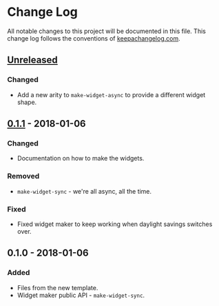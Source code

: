 # Change Log
All notable changes to this project will be documented in this file. This change log follows the conventions of [keepachangelog.com](http://keepachangelog.com/).

## [Unreleased]
### Changed
- Add a new arity to `make-widget-async` to provide a different widget shape.

## [0.1.1] - 2018-01-06
### Changed
- Documentation on how to make the widgets.

### Removed
- `make-widget-sync` - we're all async, all the time.

### Fixed
- Fixed widget maker to keep working when daylight savings switches over.

## 0.1.0 - 2018-01-06
### Added
- Files from the new template.
- Widget maker public API - `make-widget-sync`.

[Unreleased]: https://github.com/your-name/exercises/compare/0.1.1...HEAD
[0.1.1]: https://github.com/your-name/exercises/compare/0.1.0...0.1.1
